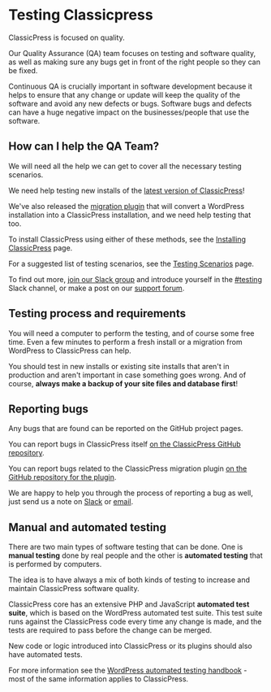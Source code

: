 # Testing Classicpress

ClassicPress is focused on quality.

Our Quality Assurance (QA) team focuses on testing and software quality, as well as making sure any bugs get in front of the right people so they can be fixed.

Continuous QA is crucially important in software development because it helps to ensure that any change or update will keep the quality of the software and avoid any new defects or bugs. Software bugs and defects can have a huge negative impact on the businesses/people that use the software.

## How can I help the QA Team?

We will need all the help we can get to cover all the necessary testing scenarios.

We need help testing new installs of the [latest version of ClassicPress](https://www.classicpress.net/download/)!

We've also released the [migration plugin](https://github.com/ClassicPress/ClassicPress-Migration-Plugin) that will convert a WordPress installation into a ClassicPress installation, and we need help testing that too.

To install ClassicPress using either of these methods, see the [Installing ClassicPress](http://docs.classicpress.net/installing-classicpress/) page.

For a suggested list of testing scenarios, see the [Testing Scenarios](http://docs.classicpress.net/testing-classicpress/scenarios/) page.

To find out more, [join our Slack group](https://www.classicpress.net/join-slack/) and introduce yourself in the [#testing](https://classicpress.slack.com/messages/testing) Slack channel, or make a post on our [support forum](https://forums.classicpress.net/c/general-discussion).

## Testing process and requirements

You will need a computer to perform the testing, and of course some free time. Even a few minutes to perform a fresh install or a migration from WordPress to ClassicPress can help.

You should test in new installs or existing site installs that aren't in production and aren't important in case something goes wrong. And of course, **always make a backup of your site files and database first**!

## Reporting bugs

Any bugs that are found can be reported on the GitHub project pages.

You can report bugs in ClassicPress itself [on the ClassicPress GitHub repository](https://github.com/ClassicPress/ClassicPress/issues/new).

You can report bugs related to the ClassicPress migration plugin [on the GitHub repository for the plugin](https://github.com/ClassicPress/ClassicPress-Migration-Plugin/issues/new).

We are happy to help you through the process of reporting a bug as well, just send us a note on [Slack](https://www.classicpress.net/join-slack/) or [email](mailto:qa@classicpress.net).

## Manual and automated testing

There are two main types of software testing that can be done. One is **manual testing** done by real people and the other is **automated testing** that is performed by computers.

The idea is to have always a mix of both kinds of testing to increase and maintain ClassicPress software quality.

ClassicPress core has an extensive PHP and JavaScript **automated test suite**, which is based on the WordPress automated test suite. This test suite runs against the ClassicPress code every time any change is made, and the tests are required to pass before the change can be merged.

New code or logic introduced into ClassicPress or its plugins should also have automated tests.

For more information see the [WordPress automated testing handbook](https://make.wordpress.org/core/handbook/testing/automated-testing/) - most of the same information applies to ClassicPress.
